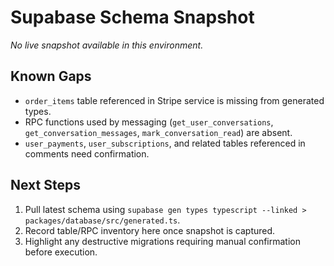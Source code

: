 # Supabase Schema Snapshot

_No live snapshot available in this environment._

## Known Gaps
- `order_items` table referenced in Stripe service is missing from generated types.
- RPC functions used by messaging (`get_user_conversations`, `get_conversation_messages`, `mark_conversation_read`) are absent.
- `user_payments`, `user_subscriptions`, and related tables referenced in comments need confirmation.

## Next Steps
1. Pull latest schema using `supabase gen types typescript --linked > packages/database/src/generated.ts`.
2. Record table/RPC inventory here once snapshot is captured.
3. Highlight any destructive migrations requiring manual confirmation before execution.

